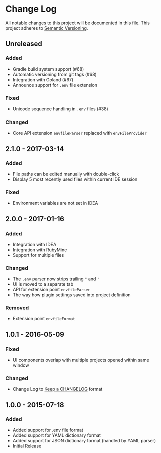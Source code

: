 # Change Log
All notable changes to this project will be documented in this file.
This project adheres to [Semantic Versioning](http://semver.org/).

## Unreleased

### Added

- Gradle build system support (#68)
- Automatic versioning from git tags (#68)
- Integration with Goland (#67)
- Announce support for `.env` file extension

### Fixed

- Unicode sequence handling in `.env` files (#38)

### Changed

- Core API extension `envfileParser` replaced with `envFileProvider` 

## 2.1.0 - 2017-03-14

### Added

- File paths can be edited manually with double-click
- Display 5 most recently used files within current IDE session

### Fixed

- Environment variables are not set in IDEA

## 2.0.0 - 2017-01-16

### Added

- Integration with IDEA
- Integration with RubyMine
- Support for multiple files

### Changed

- The `.env` parser now strips trailing `"` and `'`
- UI is moved to a separate tab
- API for extension point `envfileParser`
- The way how plugin settings saved into project definition

### Removed

- Extension point `envfileFormat`

## 1.0.1 - 2016-05-09

### Fixed
- UI components overlap with multiple projects opened within same window

### Changed
- Change Log to [Keep a CHANGELOG](http://keepachangelog.com) format


## 1.0.0 - 2015-07-18

### Added
- Added support for .env file format
- Added support for YAML dictionary format
- Added support for JSON dictionary format (handled by YAML parser)
- Initial Release

